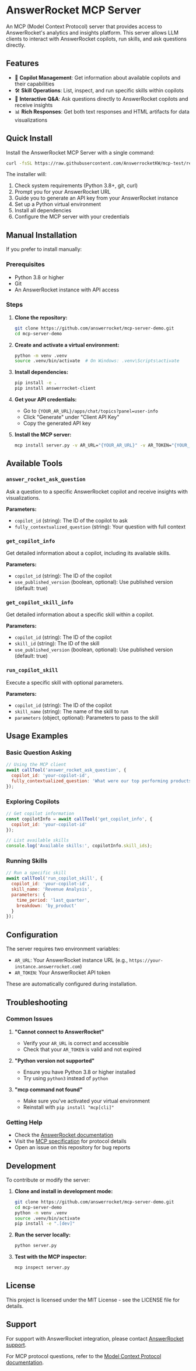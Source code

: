# AnswerRocket MCP Server

An MCP (Model Context Protocol) server that provides access to AnswerRocket's analytics and insights platform. This server allows LLM clients to interact with AnswerRocket copilots, run skills, and ask questions directly.

## Features

- 🤖 **Copilot Management**: Get information about available copilots and their capabilities
- 🛠️ **Skill Operations**: List, inspect, and run specific skills within copilots
- 💬 **Interactive Q&A**: Ask questions directly to AnswerRocket copilots and receive insights
- 📊 **Rich Responses**: Get both text responses and HTML artifacts for data visualizations

## Quick Install

Install the AnswerRocket MCP Server with a single command:

```bash
curl -fsSL https://raw.githubusercontent.com/AnswerrocketKW/mcp-test/refs/heads/main/install.sh -o /tmp/install.sh && bash /tmp/install.sh
```

The installer will:
1. Check system requirements (Python 3.8+, git, curl)
2. Prompt you for your AnswerRocket URL
3. Guide you to generate an API key from your AnswerRocket instance
4. Set up a Python virtual environment
5. Install all dependencies
6. Configure the MCP server with your credentials

## Manual Installation

If you prefer to install manually:

### Prerequisites

- Python 3.8 or higher
- Git
- An AnswerRocket instance with API access

### Steps

1. **Clone the repository:**
   ```bash
   git clone https://github.com/answerrocket/mcp-server-demo.git
   cd mcp-server-demo
   ```

2. **Create and activate a virtual environment:**
   ```bash
   python -m venv .venv
   source .venv/bin/activate  # On Windows: .venv\Scripts\activate
   ```

3. **Install dependencies:**
   ```bash
   pip install -e .
   pip install answerrocket-client
   ```

4. **Get your API credentials:**
   - Go to `{YOUR_AR_URL}/apps/chat/topics?panel=user-info`
   - Click "Generate" under "Client API Key"
   - Copy the generated API key

5. **Install the MCP server:**
   ```bash
   mcp install server.py -v AR_URL="{YOUR_AR_URL}" -v AR_TOKEN="{YOUR_API_TOKEN}"
   ```

## Available Tools

### `answer_rocket_ask_question`
Ask a question to a specific AnswerRocket copilot and receive insights with visualizations.

**Parameters:**
- `copilot_id` (string): The ID of the copilot to ask
- `fully_contextualized_question` (string): Your question with full context

### `get_copilot_info`
Get detailed information about a copilot, including its available skills.

**Parameters:**
- `copilot_id` (string): The ID of the copilot
- `use_published_version` (boolean, optional): Use published version (default: true)

### `get_copilot_skill_info`
Get detailed information about a specific skill within a copilot.

**Parameters:**
- `copilot_id` (string): The ID of the copilot
- `skill_id` (string): The ID of the skill
- `use_published_version` (boolean, optional): Use published version (default: true)

### `run_copilot_skill`
Execute a specific skill with optional parameters.

**Parameters:**
- `copilot_id` (string): The ID of the copilot
- `skill_name` (string): The name of the skill to run
- `parameters` (object, optional): Parameters to pass to the skill

## Usage Examples

### Basic Question Asking
```javascript
// Using the MCP client
await callTool('answer_rocket_ask_question', {
  copilot_id: 'your-copilot-id',
  fully_contextualized_question: 'What were our top performing products last quarter?'
});
```

### Exploring Copilots
```javascript
// Get copilot information
const copilotInfo = await callTool('get_copilot_info', {
  copilot_id: 'your-copilot-id'
});

// List available skills
console.log('Available skills:', copilotInfo.skill_ids);
```

### Running Skills
```javascript
// Run a specific skill
await callTool('run_copilot_skill', {
  copilot_id: 'your-copilot-id',
  skill_name: 'Revenue Analysis',
  parameters: {
    time_period: 'last_quarter',
    breakdown: 'by_product'
  }
});
```

## Configuration

The server requires two environment variables:

- `AR_URL`: Your AnswerRocket instance URL (e.g., `https://your-instance.answerrocket.com`)
- `AR_TOKEN`: Your AnswerRocket API token

These are automatically configured during installation.

## Troubleshooting

### Common Issues

1. **"Cannot connect to AnswerRocket"**
   - Verify your `AR_URL` is correct and accessible
   - Check that your `AR_TOKEN` is valid and not expired

2. **"Python version not supported"**
   - Ensure you have Python 3.8 or higher installed
   - Try using `python3` instead of `python`

3. **"mcp command not found"**
   - Make sure you've activated your virtual environment
   - Reinstall with `pip install "mcp[cli]"`

### Getting Help

- Check the [AnswerRocket documentation](https://docs.answerrocket.com/)
- Visit the [MCP specification](https://modelcontextprotocol.io/) for protocol details
- Open an issue on this repository for bug reports

## Development

To contribute or modify the server:

1. **Clone and install in development mode:**
   ```bash
   git clone https://github.com/answerrocket/mcp-server-demo.git
   cd mcp-server-demo
   python -m venv .venv
   source .venv/bin/activate
   pip install -e ".[dev]"
   ```

2. **Run the server locally:**
   ```bash
   python server.py
   ```

3. **Test with the MCP inspector:**
   ```bash
   mcp inspect server.py
   ```

## License

This project is licensed under the MIT License - see the LICENSE file for details.

## Support

For support with AnswerRocket integration, please contact [AnswerRocket support](https://answerrocket.com/support).

For MCP protocol questions, refer to the [Model Context Protocol documentation](https://modelcontextprotocol.io/).
